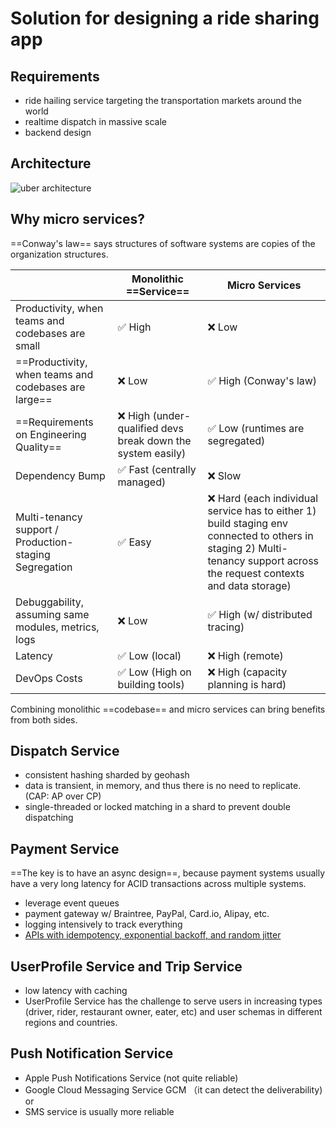 # Solution for designing a ride sharing app

## Requirements

* ride hailing service targeting the transportation markets around the world
* realtime dispatch in massive scale
* backend design

## Architecture

![uber architecture](https://res.cloudinary.com/dohtidfqh/image/upload/v1546574738/web-guiguio/uber-architecture_2.jpg)


## Why micro services?
==Conway's law== says structures of software systems are copies of the organization structures.

|  | Monolithic ==Service== | Micro Services |
|--- |---  |--- |
|  Productivity, when teams and codebases are small | ✅ High  | ❌ Low |
|  ==Productivity, when teams and codebases are large== | ❌ Low  |  ✅ High (Conway's law) |
| ==Requirements on Engineering Quality== | ❌ High (under-qualified devs break down the system easily) | ✅ Low (runtimes are segregated) |
| Dependency Bump | ✅ Fast (centrally managed) | ❌ Slow |
| Multi-tenancy support / Production-staging Segregation | ✅ Easy | ❌ Hard (each individual service has to either 1) build staging env connected to others in staging 2) Multi-tenancy support across the request contexts and data storage) |
| Debuggability, assuming same modules, metrics, logs | ❌ Low |  ✅ High (w/ distributed tracing) |
| Latency |  ✅ Low (local) | ❌ High (remote) |
| DevOps Costs | ✅ Low (High on building tools) | ❌ High (capacity planning is hard) |

Combining monolithic ==codebase== and micro services can bring benefits from both sides.

## Dispatch Service

* consistent hashing sharded by geohash
* data is transient, in memory, and thus there is no need to replicate. (CAP: AP over CP)
* single-threaded or locked matching in a shard to prevent double dispatching



## Payment Service

==The key is to have an async design==, because payment systems usually have a very long latency for ACID transactions across multiple systems.

* leverage event queues
* payment gateway w/ Braintree, PayPal, Card.io, Alipay, etc.
* logging intensively to track everything
* [APIs with idempotency, exponential backoff, and random jitter](https://puncsky.com/notes/43-how-to-design-robust-and-predictable-apis-with-idempotency)


## UserProfile Service and Trip Service

* low latency with caching
* UserProfile Service has the challenge to serve users in increasing types (driver, rider, restaurant owner, eater, etc) and user schemas in different regions and countries.

## Push Notification Service

* Apple Push Notifications Service (not quite reliable)
* Google Cloud Messaging Service GCM （it can detect the deliverability) or
* SMS service is usually more reliable
